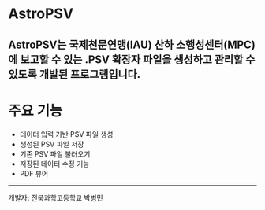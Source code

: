 # AstroPSV
AstroPSV는 국제천문연맹(IAU) 산하 소행성센터(MPC)에 보고할 수 있는 .PSV 확장자 파일을 생성하고 관리할 수 있도록 개발된 프로그램입니다.
---
# 주요 기능
- 데이터 입력 기반 PSV 파일 생성
- 생성된 PSV 파일 저장
- 기존 PSV 파일 불러오기
- 저장된 데이터 수정 기능
- PDF 뷰어
---
개발자: 전북과학고등학교 박병민
